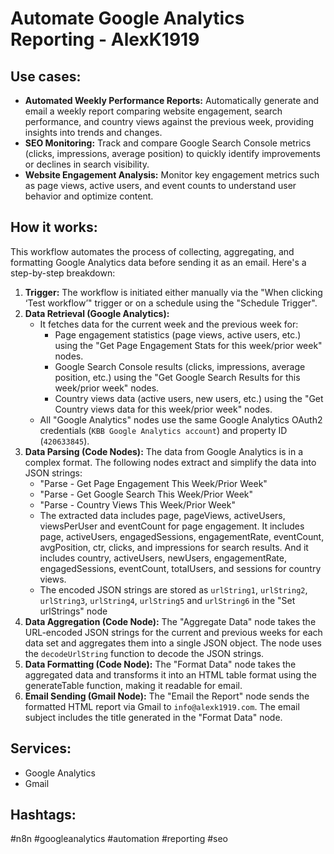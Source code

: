 # Automate Google Analytics Reporting - AlexK1919

## Use cases:

- **Automated Weekly Performance Reports:** Automatically generate and email a weekly report comparing website engagement, search performance, and country views against the previous week, providing insights into trends and changes.
- **SEO Monitoring:** Track and compare Google Search Console metrics (clicks, impressions, average position) to quickly identify improvements or declines in search visibility.
- **Website Engagement Analysis:** Monitor key engagement metrics such as page views, active users, and event counts to understand user behavior and optimize content.

## How it works:

This workflow automates the process of collecting, aggregating, and formatting Google Analytics data before sending it as an email. Here's a step-by-step breakdown:

1.  **Trigger:** The workflow is initiated either manually via the "When clicking ‘Test workflow’" trigger or on a schedule using the "Schedule Trigger".
2.  **Data Retrieval (Google Analytics):**
    -   It fetches data for the current week and the previous week for:
        -   Page engagement statistics (page views, active users, etc.) using the "Get Page Engagement Stats for this week/prior week" nodes.
        -   Google Search Console results (clicks, impressions, average position, etc.) using the "Get Google Search Results for this week/prior week" nodes.
        -   Country views data (active users, new users, etc.) using the "Get Country views data for this week/prior week" nodes.
    -   All "Google Analytics" nodes use the same Google Analytics OAuth2 credentials (`KBB Google Analytics account`) and property ID (`420633845`).
3.  **Data Parsing (Code Nodes):** The data from Google Analytics is in a complex format. The following nodes extract and simplify the data into JSON strings:
    -   "Parse - Get Page Engagement This Week/Prior Week"
    -   "Parse - Get Google Search This Week/Prior Week"
    -   "Parse - Country Views This Week/Prior Week"
    -   The extracted data includes page, pageViews, activeUsers, viewsPerUser and eventCount for page engagement.  It includes page, activeUsers, engagedSessions, engagementRate, eventCount, avgPosition, ctr, clicks, and impressions for search results.  And it includes country, activeUsers, newUsers, engagementRate, engagedSessions, eventCount, totalUsers, and sessions for country views.
    -   The encoded JSON strings are stored as `urlString1`, `urlString2`, `urlString3`, `urlString4`, `urlString5` and `urlString6` in the "Set urlStrings" node
4.  **Data Aggregation (Code Node):** The "Aggregate Data" node takes the URL-encoded JSON strings for the current and previous weeks for each data set and aggregates them into a single JSON object.  The node uses the `decodeUrlString` function to decode the JSON strings.
5.  **Data Formatting (Code Node):** The "Format Data" node takes the aggregated data and transforms it into an HTML table format using the generateTable function, making it readable for email.
6.  **Email Sending (Gmail Node):** The "Email the Report" node sends the formatted HTML report via Gmail to `info@alexk1919.com`. The email subject includes the title generated in the "Format Data" node.

## Services:

-   Google Analytics
-   Gmail

## Hashtags:

#n8n #googleanalytics #automation #reporting #seo
